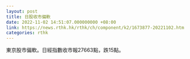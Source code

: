 ```yaml
---
layout: post
title: 日股收市偏軟
date: 2022-11-02 14:51:07.000000000 +08:00
link: https://news.rthk.hk/rthk/ch/component/k2/1673877-20221102.htm
categories: rthk
---
```


東京股市偏軟。日經指數收市報27663點，跌15點。
